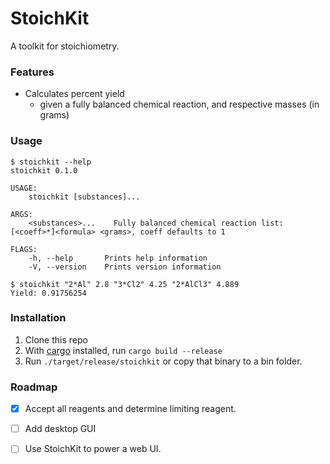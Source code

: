 StoichKit
===

A toolkit for stoichiometry.

### Features
- Calculates percent yield
  - given a fully balanced chemical reaction, and respective masses (in grams)

### Usage

```$xslt
$ stoichkit --help
stoichkit 0.1.0

USAGE:
    stoichkit [substances]...

ARGS:
    <substances>...    Fully balanced chemical reaction list: [<coeff>*]<formula> <grams>, coeff defaults to 1

FLAGS:
    -h, --help       Prints help information
    -V, --version    Prints version information
```

```
$ stoichkit "2*Al" 2.8 "3*Cl2" 4.25 "2*AlCl3" 4.889
Yield: 0.91756254
```

### Installation

1. Clone this repo
2. With [cargo](https://doc.rust-lang.org/cargo/getting-started/installation.html) installed, run `cargo build --release`
3. Run `./target/release/stoichkit` or copy that binary to a bin folder.


### Roadmap

- [x] Accept all reagents and determine limiting reagent.
- [ ] Add desktop GUI
- [ ] Use StoichKit to power a web UI.
 
